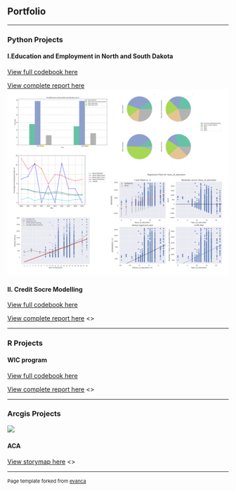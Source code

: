 ## Portfolio

---

### Python Projects
#### I.Education and Employment in North and South Dakota

[View full codebook here](https://colab.research.google.com/drive/1BvZ8xSWt_Q2aOr8qw_fBn3Cnp-LNrMdB?usp=sharing)

[View complete report here](https://drive.google.com/file/d/1JfCSZ5H3WMqUgXcg12AdcNHIQkF2ACTC/view?usp=sharing)
<img src="images/python_project_1.png?raw=true"/>

#### II. Credit Socre Modelling

[View full codebook here]()

[View complete report here]()
<>


---

### R Projects
#### WIC program

[View full codebook here]()

[View complete report here]()
<>


---

### Arcgis Projects

<img src="images/arcgis_projects_1.png?raw=true"/>

#### ACA

[View storymap here]()
<>


---
<p style="font-size:11px">Page template forked from <a href="https://github.com/evanca/quick-portfolio">evanca</a></p>
<!-- Remove above link if you don't want to attibute -->
